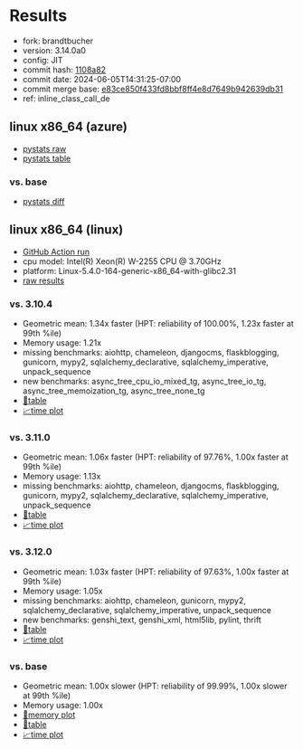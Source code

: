 # Results

- fork: brandtbucher
- version: 3.14.0a0
- config: JIT
- commit hash: [1108a82](https://github.com/brandtbucher/cpython/commit/1108a82)
- commit date: 2024-06-05T14:31:25-07:00
- commit merge base: [e83ce850f433fd8bbf8ff4e8d7649b942639db31](https://github.com/brandtbucher/cpython/commit/e83ce850f433fd8bbf8ff4e8d7649b942639db31)
- ref: inline_class_call_de

## linux x86_64 (azure)

- [pystats raw](bm-20240605-azure-x86_64-brandtbucher-inline_class_call_de-3.14.0a0-1108a82-pystats.json)
- [pystats table](bm-20240605-azure-x86_64-brandtbucher-inline_class_call_de-3.14.0a0-1108a82-pystats.md)

### vs. base

- [pystats diff](bm-20240605-azure-x86_64-brandtbucher-inline_class_call_de-3.14.0a0-1108a82-pystats-vs-base.md)

## linux x86_64 (linux)

- [GitHub Action run](https://github.com/faster-cpython/benchmarking/actions/runs/9392196794)
- cpu model: Intel(R) Xeon(R) W-2255 CPU @ 3.70GHz
- platform: Linux-5.4.0-164-generic-x86_64-with-glibc2.31
- [raw results](bm-20240605-linux-x86_64-brandtbucher-inline_class_call_de-3.14.0a0-1108a82.json)

### vs. 3.10.4

- Geometric mean: 1.34x faster (HPT: reliability of 100.00%, 1.23x faster at 99th %ile)
- Memory usage: 1.21x
- missing benchmarks: aiohttp, chameleon, djangocms, flaskblogging, gunicorn, mypy2, sqlalchemy_declarative, sqlalchemy_imperative, unpack_sequence
- new benchmarks: async_tree_cpu_io_mixed_tg, async_tree_io_tg, async_tree_memoization_tg, async_tree_none_tg
- [📄table](bm-20240605-linux-x86_64-brandtbucher-inline_class_call_de-3.14.0a0-1108a82-vs-3.10.4.md)
- [📈time plot](bm-20240605-linux-x86_64-brandtbucher-inline_class_call_de-3.14.0a0-1108a82-vs-3.10.4.png)

### vs. 3.11.0

- Geometric mean: 1.06x faster (HPT: reliability of 97.76%, 1.00x faster at 99th %ile)
- Memory usage: 1.13x
- missing benchmarks: aiohttp, chameleon, djangocms, flaskblogging, gunicorn, mypy2, sqlalchemy_declarative, sqlalchemy_imperative, unpack_sequence
- [📄table](bm-20240605-linux-x86_64-brandtbucher-inline_class_call_de-3.14.0a0-1108a82-vs-3.11.0.md)
- [📈time plot](bm-20240605-linux-x86_64-brandtbucher-inline_class_call_de-3.14.0a0-1108a82-vs-3.11.0.png)

### vs. 3.12.0

- Geometric mean: 1.03x faster (HPT: reliability of 97.63%, 1.00x faster at 99th %ile)
- Memory usage: 1.05x
- missing benchmarks: aiohttp, chameleon, gunicorn, mypy2, sqlalchemy_declarative, sqlalchemy_imperative, unpack_sequence
- new benchmarks: genshi_text, genshi_xml, html5lib, pylint, thrift
- [📄table](bm-20240605-linux-x86_64-brandtbucher-inline_class_call_de-3.14.0a0-1108a82-vs-3.12.0.md)
- [📈time plot](bm-20240605-linux-x86_64-brandtbucher-inline_class_call_de-3.14.0a0-1108a82-vs-3.12.0.png)

### vs. base

- Geometric mean: 1.00x slower (HPT: reliability of 99.99%, 1.00x slower at 99th %ile)
- Memory usage: 1.00x
- [🧠memory plot](bm-20240605-linux-x86_64-brandtbucher-inline_class_call_de-3.14.0a0-1108a82-vs-base-mem.png)
- [📄table](bm-20240605-linux-x86_64-brandtbucher-inline_class_call_de-3.14.0a0-1108a82-vs-base.md)
- [📈time plot](bm-20240605-linux-x86_64-brandtbucher-inline_class_call_de-3.14.0a0-1108a82-vs-base.png)

